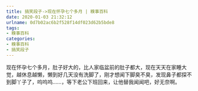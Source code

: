 ```yaml
---
title: 搞笑段子->现在怀孕七个多月 | 糗事百科
date: 2020-01-03 21:32:12
urlname: 0d7b02ac6b2f528f14df023d62b5bde8
tags: 
- 糗事百科
categories:
- 糗事百科
- 搞笑段子
---
```

现在怀孕七个多月，肚子好大的，比人家临盆前的肚子都大，现在天天在家睡大觉，越休息越懒，懒到好几天没有洗脚了，刚才想闻下脚臭不臭，发现鼻子都探不到脚丫子了，呜呜呜……，等下老公下班回来，让他替我闻闻吧，好无奈啊。


